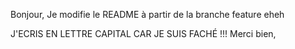 Bonjour, 
Je modifie le README à partir de la branche feature eheh 

J'ECRIS EN LETTRE CAPITAL CAR JE SUIS FACHÉ !!!
Merci bien, 
